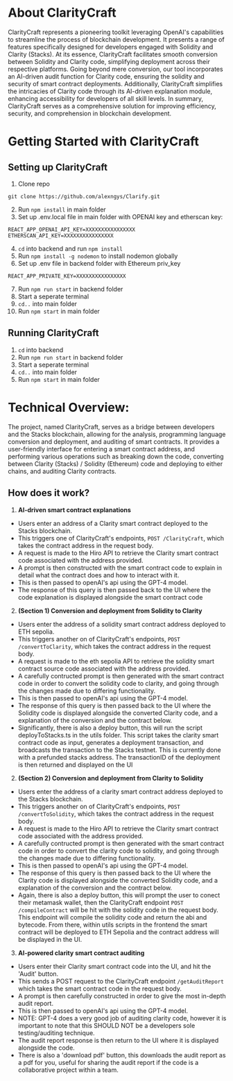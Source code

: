 # About ClarityCraft
ClarityCraft represents a pioneering toolkit leveraging OpenAI's capabilities to streamline the process of blockchain development. It presents a range of features specifically designed for developers engaged with Solidity and Clarity (Stacks). At its essence, ClarityCraft facilitates smooth conversion between Solidity and Clarity code, simplifying deployment across their respective platforms. Going beyond mere conversion, our tool incorporates an AI-driven audit function for Clarity code, ensuring the solidity and security of smart contract deployments. Additionally, ClarityCraft simplifies the intricacies of Clarity code through its AI-driven explanation module, enhancing accessibility for developers of all skill levels. In summary, ClarityCraft serves as a comprehensive solution for improving efficiency, security, and comprehension in blockchain development.




# Getting Started with ClarityCraft
## Setting up ClarityCraft
1. Clone repo
```
git clone https://github.com/alexngys/Clarify.git
```
2. Run `npm install` in main folder
3. Set up .env.local file in main folder with OPENAI key and etherscan key:
```
REACT_APP_OPENAI_API_KEY=XXXXXXXXXXXXXXXX
ETHERSCAN_API_KEY=XXXXXXXXXXXXXXXX
```
4. `cd` into backend and run `npm install`
5. Run `npm install -g nodemon` to install nodemon globally
6. Set up .env file in backend folder with Ethereum priv_key
```
REACT_APP_PRIVATE_KEY=XXXXXXXXXXXXXXXX
```
7. Run `npm run start` in backend folder
8. Start a seperate terminal
9. `cd..` into main folder
10. Run `npm start` in main folder

## Running ClarityCraft
1. `cd` into backend 
2. Run `npm run start` in backend folder
8. Start a seperate terminal
9. `cd..` into main folder
4. Run `npm start` in main folder


# Technical Overview:
The project, named ClarityCraft, serves as a bridge between developers and the Stacks blockchain, allowing for the analysis, programming language conversion and deployment, and auditing of smart contracts. It provides a user-friendly interface for entering a smart contract address, and performing various operations such as breaking down the code, converting between Clarity (Stacks) / Solidity (Ethereum) code and deploying to either chains, and auditing Clarity contracts.

## How does it work?
1. **AI-driven smart contract explanations**
- Users enter an address of a Clarity smart contract deployed to the Stacks blockchain.
- This triggers one of ClarityCraft's endpoints, `POST /ClarityCraft`, which takes the contract address in the request body.
- A request is made to the Hiro API to retrieve the Clarity smart contract code associated with the address provided.
- A prompt is then constructed with the smart contract code to explain in detail what the contract does and how to interact with it.
- This is then passed to openAI's api using the GPT-4 model.
- The response of this query is then passed back to the UI where the code explanation is displayed alongside the smart contract code

2. **(Section 1) Conversion and deployment from Solidity to Clarity**
- Users enter the address of a solidity smart contract address deployed to ETH sepolia.
- This triggers another on of ClarityCraft's endpoints, `POST /convertToClarity`, which takes the contract address in the request body.
- A request is made to the eth sepolia API to retrieve the solidity smart contract source code associated with the address provided.
- A carefully contructed prompt is then generated with the smart contract code in order to convert the solidity code to clarity, and going through the changes made due to differing functionality.
- This is then passed to openAI's api using the GPT-4 model.
- The response of this query is then passed back to the UI where the Solidity code is displayed alongside the converted Clarity code, and a explanation of the conversion and the contract below.
- Significantly, there is also a deploy button, this will run the script deployToStacks.ts in the utils folder. This script takes the clarity smart contract code as input, generates a deployment transaction, and broadcasts the transaction to the Stacks testnet. This is currently done with a prefunded stacks address. The transactionID of the deployment is then returned and displayed on the UI

2. **(Section 2) Conversion and deployment from Clarity to Solidity**
- Users enter the address of a clarity smart contract address deployed to the Stacks blockchain.
- This triggers another on of ClarityCraft's endpoints, `POST /convertToSolidity`, which takes the contract address in the request body.
- A request is made to the Hiro API to retrieve the Clarity smart contract code associated with the address provided.
- A carefully contructed prompt is then generated with the smart contract code in order to convert the clarity code to solidity, and going through the changes made due to differing functionality.
- This is then passed to openAI's api using the GPT-4 model.
- The response of this query is then passed back to the UI where the Clarity code is displayed alongside the converted Solidity code, and a explanation of the conversion and the contract below.
- Again, there is also a deploy button, this will prompt the user to conect their metamask wallet, then the ClarityCraft endpoint `POST /compileContract` will be hit with the solidity code in the request body. This endpoint will compile the solidity code and return the abi and bytecode. From there, within utils scripts in the frontend the smart contract will be deployed to ETH Sepolia and the contract address will be displayed in the UI.

3. **AI-powered clarity smart contract auditing**
- Users enter their Clarity smart contract code into the UI, and hit the 'Audit' button.
- This sends a POST request to the ClarityCraft endpoint `/getAuditReport` which takes the smart contract code in the request body.
- A prompt is then carefully constructed in order to give the most in-depth audit report.
- This is then passed to openAI's api using the GPT-4 model.
- NOTE: GPT-4 does a very good job of auditing clarity code, however it is important to note that this SHOULD NOT be a developers sole testing/auditing technique.
- The audit report response is then return to the UI where it is displayed alongside the code.
- There is also a 'download pdf' button, this downloads the audit report as a pdf for you, useful for sharing the audit report if the code is a collaborative project within a team.


